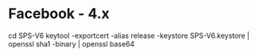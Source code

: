 # Facebook - 4.x

cd SPS-V6
keytool -exportcert -alias release -keystore SPS-V6.keystore | openssl sha1 -binary | openssl base64
